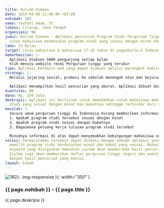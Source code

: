 ```yaml
---
title: Kuliah Dimana
date: 2014-04-08 11:08:00 +07:00
nohibah: 182
nama: Yaufani Adam, ST
lokasi: Cilacap, Jawa Tengah
organisasi: NA
judul: Kuliah Dimana - Aplikasi pencarian Program Studi Perguruan Tinggi yang memudahkan
  calon mahasiswa menentukan program studi yang sesuai dengan minat dan bakat
lama: 12 Bulan
target: calon mahasiswa & mahasiswa 17-22 tahun di yogyakarta & Indonesia
keberhasilan: |-
  Aplikasi diakses 5000 pengunjung setiap bulan
  klik menuju website resmi Perguruan tinggi yang terukur
tipe: Aplikasi berbasis web yang dapat diakses melalui perangkat mobile
strategi: |-
  Melalui jejaring sosial, promosi ke sekolah menengah atas dan kejuruan, iklan di media sosial.

  Aplikasi menampilkan hasil pencarian yang akurat, Aplikasi dibuat berbasis web namun tetap mudah diakses dengan perangkat mobile, Optimasi pada kemudahan penggunaan dan kecepatan akses, serta antarmuka yang sederhana namun mudah dipahami
kuantitas: NA
dana: Rp. 150 Juta
deskripsi: Aplikasi ini bertujuan untuk memudahkan calon mahasiswa memilih program
  studi yang sesuai dengan minat dan bakatnya sehingga terhindar dari salah pilih.
masalah: |-
  Secara umum perguruan tinggi di Indonesia kurang memberikan informasi yang detail tentang program studi yang dimiliki sedangkan calon mahasiswa membutuhkan informasi seperti:
  1. Apakah program studi tersebut sesuai dengan minat
  2. Apakah program studi sesuai dengan bakatnya
  3. Bagaimana peluang kerja lulusan program studi tersebut

  Minimnya informasi di atas dapat menyebabkan kebingungan mahasiswa sehingga berpeluang besar salah memilih program studi yang berakibat pada lemahnya motivasi mahasiswa menjalani perkuliahan.
solusi: Permasalahan tersebut dapat diatasi dengan sebuah aplikasi yang membantu mahasiswa
  memilih program studi berdasarkan minat dan bakat yang sesuai. Mahasiswa cukup memasukkan
  keyword yang diinginkan kemudian sistem akan memberikan hasil pencarian yang sesuai.
  Sistem juga akan memberikan daftar perguruan tinggi negeri dan swasta yang sesuai
  dengan hasil pencarian yang muncul.
layout: hibah
---
```


![182](/static/img/hibahcms/182.png){: .img-responsive }{: width="350" }

### {{ page.nohibah }} - {{ page.title }}

{{ page.deskripsi }}
